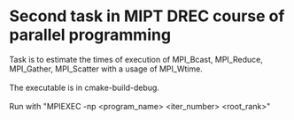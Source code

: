 # Second task in MIPT DREC course of parallel programming
Task is to estimate the times of execution of MPI_Bcast, MPI_Reduce, MPI_Gather, MPI_Scatter with a usage of MPI_Wtime.<br><br>
The executable is in cmake-build-debug.<br><br>
Run with "MPIEXEC -np <n> <program_name> <iter_number> <root_rank>"
